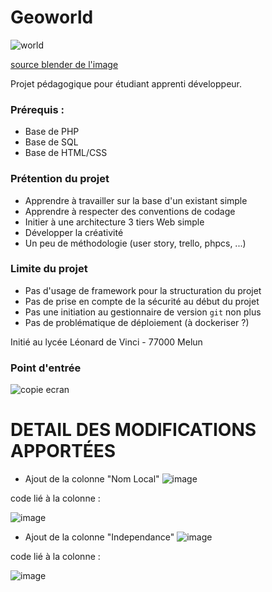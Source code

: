 # Geoworld 

![world](./images/world-logo.png)

[source blender de l'image](https://www.blendernation.com/wp-content/uploads/2019/03/Ring_Of_Iron04_branded.png)

Projet pédagogique pour étudiant apprenti développeur.

### Prérequis :

* Base de PHP
* Base de SQL
* Base de HTML/CSS

### Prétention du projet

* Apprendre à travailler sur la base d'un existant simple
* Apprendre à respecter des conventions de codage
* Initier à une architecture 3 tiers Web simple
* Développer la créativité
* Un peu de méthodologie (user story, trello, phpcs, ...)

### Limite du projet 

* Pas d'usage de framework pour la structuration du projet 
* Pas de prise en compte de la sécurité au début du projet
* Pas une initiation au gestionnaire de version `git` non plus
* Pas de problématique de déploiement (à dockeriser ?)

Initié au lycée Léonard de Vinci - 77000 Melun

### Point d'entrée

![copie ecran](./images/projet-attendus.png)
# DETAIL DES MODIFICATIONS APPORTÉES
- Ajout de la colonne "Nom Local"
 ![image](https://github.com/UgoFaye/Geoworld/assets/157604000/dc2016bb-746e-41a3-82c4-b24fa877ab19)

code lié à la colonne :

![image](https://github.com/UgoFaye/Geoworld/assets/157604000/6fec45fb-d740-4d97-bb2a-10514e61ae39)

- Ajout de la colonne "Independance"
![image](https://github.com/UgoFaye/Geoworld/assets/157604000/c5ef2a3b-3f84-4979-84c8-f5555f808bc8)

code lié à la colonne :

![image](https://github.com/UgoFaye/Geoworld/assets/157604000/79e26d94-146e-4f9b-9bfc-3b5e9e96b640)

